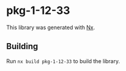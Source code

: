# pkg-1-12-33

This library was generated with [Nx](https://nx.dev).

## Building

Run `nx build pkg-1-12-33` to build the library.
